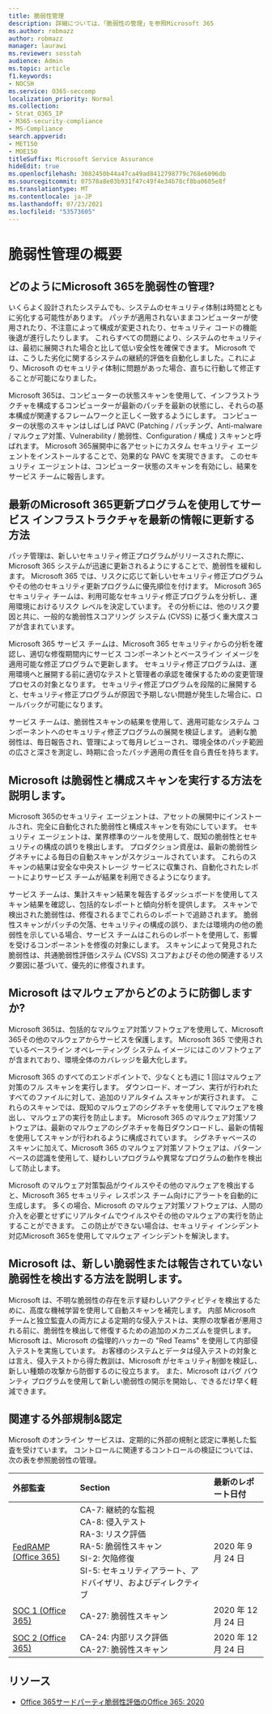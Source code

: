 ```yaml
---
title: 脆弱性管理
description: 詳細については、「脆弱性の管理」を参照Microsoft 365
ms.author: robmazz
author: robmazz
manager: laurawi
ms.reviewer: sosstah
audience: Admin
ms.topic: article
f1.keywords:
- NOCSH
ms.service: O365-seccomp
localization_priority: Normal
ms.collection:
- Strat_O365_IP
- M365-security-compliance
- MS-Compliance
search.appverid:
- MET150
- MOE150
titleSuffix: Microsoft Service Assurance
hideEdit: true
ms.openlocfilehash: 3082450b44a47ca49ad8412798779c768e6096db
ms.sourcegitcommit: 07578a8e03b931f47c49f4e34b78cf8ba0605e8f
ms.translationtype: MT
ms.contentlocale: ja-JP
ms.lasthandoff: 07/23/2021
ms.locfileid: "53573605"
---
```

# <a name="vulnerability-management-overview"></a>脆弱性管理の概要

## <a name="how-does-microsoft-365-conduct-vulnerability-management"></a>どのようにMicrosoft 365を脆弱性の管理?

いくらよく設計されたシステムでも、システムのセキュリティ体制は時間とともに劣化する可能性があります。 パッチが適用されないままコンピューターが使用されたり、不注意によって構成が変更されたり、セキュリティ コードの機能後退が進行したりします。 これらすべての問題により、システムのセキュリティは、最初に展開された場合と比して低い安全性を確保できます。 Microsoft では、こうした劣化に関するシステムの継続的評価を自動化しました。これにより、Microsoft のセキュリティ体制に問題があった場合、直ちに行動して修正することが可能になりました。

Microsoft 365は、コンピューターの状態スキャンを使用して、インフラストラクチャを構成するコンピューターが最新のパッチを最新の状態にし、それらの基本構成が関連するフレームワークと正しく一致するようにします。 コンピューターの状態のスキャンはしばしば PAVC (Patching / パッチング、Anti-malware / マルウェア対策、Vulnerability / 脆弱性、Configuration / 構成 ) スキャンと呼ばれます。 Microsoft 365展開中に各アセットにカスタム セキュリティ エージェントをインストールすることで、効果的な PAVC を実現できます。 このセキュリティ エージェントは、コンピューター状態のスキャンを有効にし、結果をサービス チームに報告します。

## <a name="how-does-microsoft-365-ensure-service-infrastructure-is-up-to-date-with-the-latest-security-patches"></a>最新のMicrosoft 365更新プログラムを使用してサービス インフラストラクチャを最新の情報に更新する方法

パッチ管理は、新しいセキュリティ修正プログラムがリリースされた際に、Microsoft 365 システムが迅速に更新されるようにすることで、脆弱性を緩和します。 Microsoft 365 では、リスクに応じて新しいセキュリティ修正プログラムやその他のセキュリティ更新プログラムに優先順位を付けます。 Microsoft 365 セキュリティ チームは、利用可能なセキュリティ修正プログラムを分析し、運用環境におけるリスク レベルを決定しています。 その分析には、他のリスク要因と共に、一般的な脆弱性スコアリング システム (CVSS) に基づく重大度スコアが含まれています。

Microsoft 365 サービス チームは、Microsoft 365 セキュリティからの分析を確認し、適切な修復期間内にサービス コンポーネントとベースライン イメージを適用可能な修正プログラムで更新します。 セキュリティ修正プログラムは、運用環境へと展開する前に適切なテストと管理者の承認を確保するための変更管理プロセスの対象となります。 セキュリティ修正プログラムを段階的に展開すると、セキュリティ修正プログラムが原因で予期しない問題が発生した場合に、ロールバックが可能になります。

サービス チームは、脆弱性スキャンの結果を使用して、適用可能なシステム コンポーネントへのセキュリティ修正プログラムの展開を検証します。 過剰な脆弱性は、毎日報告され、管理によって毎月レビューされ、環境全体のパッチ範囲の広さと深さを測定し、時期に合ったパッチ適用の責任を自ら責任を持ちます。

## <a name="how-does-microsoft-conduct-vulnerability-and-configuration-scanning"></a>Microsoft は脆弱性と構成スキャンを実行する方法を説明します。

Microsoft 365のセキュリティ エージェントは、アセットの展開中にインストールされ、完全に自動化された脆弱性と構成スキャンを有効にしています。 セキュリティ エージェントは、業界標準のツールを使用して、既知の脆弱性とセキュリティの構成の誤りを検出します。 プロダクション資産は、最新の脆弱性シグネチャによる毎日の自動スキャンがスケジュールされています。 これらのスキャンの結果は安全な中央ストレージ サービスに収集され、自動化されたレポートによりサービス チームが結果を利用できるようになります。

サービス チームは、集計スキャン結果を報告するダッシュボードを使用してスキャン結果を確認し、包括的なレポートと傾向分析を提供します。 スキャンで検出された脆弱性は、修復されるまでこれらのレポートで追跡されます。 脆弱性スキャンがパッチの欠落、セキュリティの構成の誤り、または環境内の他の脆弱性を示している場合、サービス チームはこれらのレポートを使用して、影響を受けるコンポーネントを修復の対象にします。 スキャンによって発見された脆弱性は、共通脆弱性評価システム (CVSS) スコアおよびその他の関連するリスク要因に基づいて、優先的に修復されます。

## <a name="how-does-microsoft-defend-against-malware"></a>Microsoft はマルウェアからどのように防御しますか?

Microsoft 365は、包括的なマルウェア対策ソフトウェアを使用して、Microsoft 365その他のマルウェアからサービスを保護します。 Microsoft 365 で使用されているベースライン オペレーティング システム イメージにはこのソフトウェアが含まれており、環境全体のカバレッジを最大化します。

Microsoft 365 のすべてのエンドポイントで、少なくとも週に 1 回はマルウェア対策のフル スキャンを実行します。 ダウンロード、オープン、実行が行われたすべてのファイルに対して、追加のリアルタイム スキャンが実行されます。 これらのスキャンでは、既知のマルウェアのシグネチャを使用してマルウェアを検出し、マルウェアの実行を防止します。 Microsoft 365 のマルウェア対策ソフトウェアは、最新のマルウェアのシグネチャを毎日ダウンロードし、最新の情報を使用してスキャンが行われるように構成されています。 シグネチャベースのスキャンに加えて、Microsoft 365 のマルウェア対策ソフトウェアは、パターンベースの認識を使用して、疑わしいプログラムや異常なプログラムの動作を検出して防止します。

Microsoft のマルウェア対策製品がウイルスやその他のマルウェアを検出すると、Microsoft 365 セキュリティ レスポンス チーム向けにアラートを自動的に生成します。 多くの場合、Microsoft のマルウェア対策ソフトウェアは、人間の介入を必要とせずにリアルタイムでウイルスやその他のマルウェアの実行を防止することができます。 この防止ができない場合は、セキュリティ インシデント対応Microsoft 365を使用してマルウェア インシデントを解決します。

## <a name="how-does-microsoft-detect-new-or-unreported-vulnerabilities"></a>Microsoft は、新しい脆弱性または報告されていない脆弱性を検出する方法を説明します。

Microsoft は、不明な脆弱性の存在を示す疑わしいアクティビティを検出するために、高度な機械学習を使用して自動スキャンを補完します。 内部 Microsoft チームと独立監査人の両方による定期的な侵入テストは、実際の攻撃者が悪用される前に、脆弱性を検出して修復するための追加のメカニズムを提供します。 Microsoft は、Microsoft の倫理的ハッカーの "Red Teams" を使用して内部侵入テストを実施しています。 お客様のシステムとデータは侵入テストの対象とは言え、侵入テストから得た教訓は、Microsoft がセキュリティ制御を検証し、新しい種類の攻撃から防御するのに役立ちます。 また、Microsoft はバグ バウンティ プログラムを使用して新しい脆弱性の開示を開始し、できるだけ早く軽減できます。

## <a name="related-external-regulations--certifications"></a>関連する外部規制&認定

Microsoft のオンライン サービスは、定期的に外部の規制と認定に準拠した監査を受けています。 コントロールに関連するコントロールの検証については、次の表を参照脆弱性の管理。

| **外部監査** | **Section** | **最新のレポート日付** |
|:--------|:-------|:---------|
| [FedRAMP (Office 365)](https://compliance.microsoft.com/compliancemanager) | CA-7: 継続的な監視 <br> CA-8: 侵入テスト <br> RA-3: リスク評価 <br> RA-5: 脆弱性スキャン <br> SI-2: 欠陥修復 <br> SI-5: セキュリティアラート、アドバイザリ、およびディレクティブ | 2020 年 9 月 24 日 |
| [SOC 1 (Office 365)](https://servicetrust.microsoft.com/ViewPage/MSComplianceGuideV3?command=Download&downloadType=Document&downloadId=90df3f9c-3aaf-4dbf-99d0-ca9f2991721b&tab=7027ead0-3d6b-11e9-b9e1-290b1eb4cdeb&docTab=7027ead0-3d6b-11e9-b9e1-290b1eb4cdeb_SOC_%2F_SSAE_16_Reports) | CA-27: 脆弱性スキャン | 2020 年 12 月 24 日 |
| [SOC 2 (Office 365)](https://servicetrust.microsoft.com/ViewPage/MSComplianceGuideV3?command=Download&downloadType=Document&downloadId=a73c1738-7892-42b7-acd3-87b6371c53f6&tab=7027ead0-3d6b-11e9-b9e1-290b1eb4cdeb&docTab=7027ead0-3d6b-11e9-b9e1-290b1eb4cdeb_SOC_%2F_SSAE_16_Reports) | CA-24: 内部リスク評価 <br> CA-27: 脆弱性スキャン | 2020 年 12 月 24 日 |

## <a name="resources"></a>リソース

- [Office 365サードパーティ脆弱性評価のOffice 365: 2020](https://servicetrust.microsoft.com/ViewPage/TrustDocumentsV3?command=Download&downloadType=Document&downloadId=1b28d36f-a009-424d-9a31-c18330d135a0&tab=7f51cb60-3d6c-11e9-b2af-7bb9f5d2d913&docTab=7f51cb60-3d6c-11e9-b2af-7bb9f5d2d913_Pen_Test_and_Security_Assessments)
